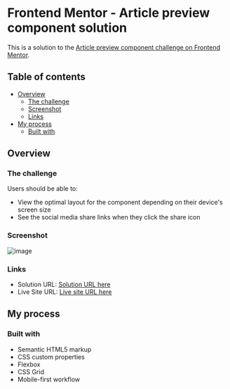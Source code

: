 # Frontend Mentor - Article preview component solution

This is a solution to the [Article preview component challenge on Frontend Mentor](https://www.frontendmentor.io/challenges/article-preview-component-dYBN_pYFT). 

## Table of contents

- [Overview](#overview)
  - [The challenge](#the-challenge)
  - [Screenshot](#screenshot)
  - [Links](#links)
- [My process](#my-process)
  - [Built with](#built-with)

## Overview

### The challenge

Users should be able to:

- View the optimal layout for the component depending on their device's screen size
- See the social media share links when they click the share icon

### Screenshot

![image](https://github.com/user-attachments/assets/989d375a-2d7a-479c-963f-a7781f5e6c07)

### Links

- Solution URL: [Solution URL here](https://github.com/O-Julia-O/Article-preview-component)
- Live Site URL: [Live site URL here](https://o-julia-o.github.io/Article-preview-component/)

## My process

### Built with

- Semantic HTML5 markup
- CSS custom properties
- Flexbox
- CSS Grid
- Mobile-first workflow

